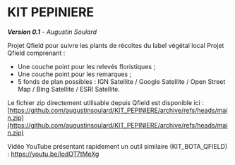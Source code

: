 # KIT PEPINIERE
***Version 0.1*** - *Augustin Soulard*

Projet Qfield pour suivre les plants de récoltes du label végétal local
Projet Qfield comprenant :
- Une couche point pour les relevés floristiques ;
- Une couche point pour les remarques ;
- 5 fonds de plan possibles : IGN Satellite / Google Satellite / Open Street Map / Bing Satellite / ESRI Satellite.


Le fichier zip directement utilisable depuis Qfield est disponible ici : [https://github.com/augustinsoulard/KIT_PEPINIERE/archive/refs/heads/main.zip](https://github.com/augustinsoulard/KIT_PEPINIERE/archive/refs/heads/main.zip)  
  
Vidéo YouTube présentant rapidement un outil similaire (KIT_BOTA_QFIELD) : https://youtu.be/lodOT7tMeXg

